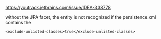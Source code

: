 https://youtrack.jetbrains.com/issue/IDEA-338778

without the JPA facet, the entity is not recognized if the persistence.xml contains the

```
<exclude-unlisted-classes>true</exclude-unlisted-classes>
```